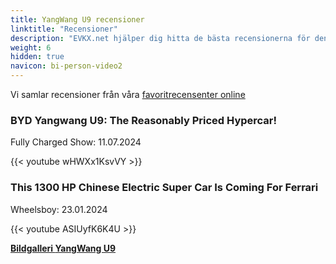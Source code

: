 ```yaml
---
title: YangWang U9 recensioner
linktitle: "Recensioner"
description: "EVKX.net hjälper dig hitta de bästa recensionerna för denna modell."
weight: 6
hidden: true
navicon: bi-person-video2
---
```

Vi samlar recensioner från våra [favoritrecensenter online](../../../../../guides/evreviewers/)

<div class="container text-center shadow p-2 pe-4 mb-5 bg-body-tertiary rounded border">
<h3>BYD Yangwang U9: The Reasonably Priced Hypercar!</h3>
<p>Fully Charged Show: 11.07.2024</p>

{{< youtube wHWXx1KsvVY >}}

</div>
<div class="container text-center shadow p-2 pe-4 mb-5 bg-body-tertiary rounded border">
<h3>This 1300 HP Chinese Electric Super Car Is Coming For Ferrari</h3>
<p>Wheelsboy: 23.01.2024</p>

{{< youtube ASIUyfK6K4U >}}

</div>
<div class="mt-3 mb-3">
<a href="../gallery/" class="text-decoration-none text-black">
<strong><i class="bi-arrow-left"></i>Bildgalleri  </strong>
</a>
<a href="../" class="text-decoration-none text-black float-end">
<strong>YangWang U9 <i class="bi-arrow-right"></i></strong>
</a>
</div>
